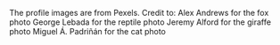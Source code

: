 The profile images are from Pexels. Credit to:
Alex Andrews for the fox photo
George Lebada for the reptile photo
Jeremy Alford for the giraffe photo
Miguel Á. Padriñán for the cat photo